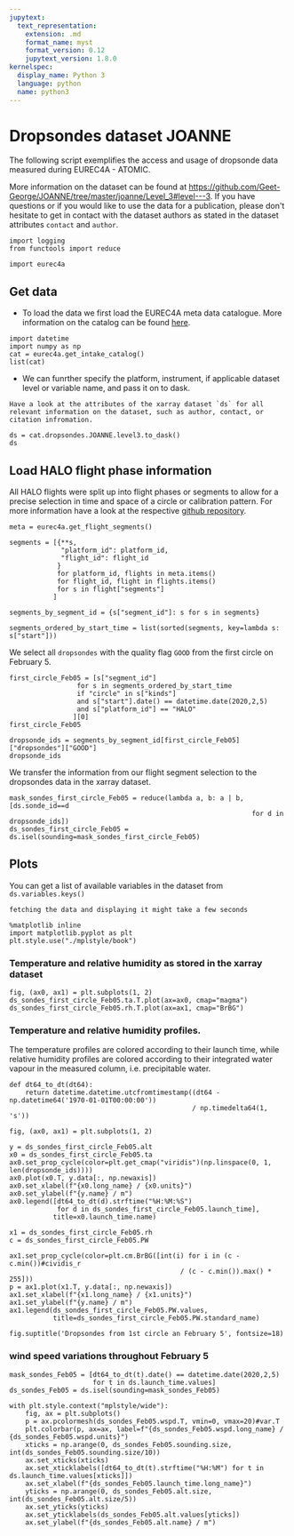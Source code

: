 ```yaml
---
jupytext:
  text_representation:
    extension: .md
    format_name: myst
    format_version: 0.12
    jupytext_version: 1.8.0
kernelspec:
  display_name: Python 3
  language: python
  name: python3
---
```


# Dropsondes dataset JOANNE

The following script exemplifies the access and usage of dropsonde data measured 
during EUREC4A - ATOMIC.  

More information on the dataset can be found at https://github.com/Geet-George/JOANNE/tree/master/joanne/Level_3#level---3.
If you have questions or if you would like to use the data for a publication, please don't hesitate to get in contact with the dataset authors as stated in the dataset attributes `contact` and `author`.

```{code-cell} ipython3
import logging
from functools import reduce

import eurec4a
```

## Get data
* To load the data we first load the EUREC4A meta data catalogue. More information on the catalog can be found [here](https://github.com/eurec4a/eurec4a-intake#eurec4a-intake-catalogue).

```{code-cell} ipython3
import datetime
import numpy as np
cat = eurec4a.get_intake_catalog()
list(cat)
```

* We can funrther specify the platform, instrument, if applicable dataset level or variable name, and pass it on to dask.

```{note}
Have a look at the attributes of the xarray dataset `ds` for all relevant information on the dataset, such as author, contact, or citation infromation.
```

```{code-cell} ipython3
ds = cat.dropsondes.JOANNE.level3.to_dask()
ds
```

## Load HALO flight phase information
All HALO flights were split up into flight phases or segments to allow for a precise selection in time and space of a circle or calibration pattern. For more information have a look at the respective [github repository](https://github.com/eurec4a/flight-phase-separation#segmentation-of-flights-during-eurec4a).

```{code-cell} ipython3
meta = eurec4a.get_flight_segments()
```

```{code-cell} ipython3
segments = [{**s,
             "platform_id": platform_id,
             "flight_id": flight_id
            }
            for platform_id, flights in meta.items()
            for flight_id, flight in flights.items()
            for s in flight["segments"]
           ]
```

```{code-cell} ipython3
segments_by_segment_id = {s["segment_id"]: s for s in segments}
```

```{code-cell} ipython3
segments_ordered_by_start_time = list(sorted(segments, key=lambda s: s["start"]))
```

We select all `dropsondes` with the quality flag `GOOD` from the first circle on February 5.

```{code-cell} ipython3
first_circle_Feb05 = [s["segment_id"]
                 for s in segments_ordered_by_start_time
                 if "circle" in s["kinds"]
                 and s["start"].date() == datetime.date(2020,2,5)
                 and s["platform_id"] == "HALO"
                ][0]
first_circle_Feb05
```

```{code-cell} ipython3
dropsonde_ids = segments_by_segment_id[first_circle_Feb05]["dropsondes"]["GOOD"]
dropsonde_ids
```

We transfer the information from our flight segment selection to the dropsondes data in the xarray dataset.

```{code-cell} ipython3
mask_sondes_first_circle_Feb05 = reduce(lambda a, b: a | b, [ds.sonde_id==d
                                                             for d in dropsonde_ids])
ds_sondes_first_circle_Feb05 = ds.isel(sounding=mask_sondes_first_circle_Feb05)
```

## Plots
You can get a list of available variables in the dataset from `ds.variables.keys()`  

```{note}
fetching the data and displaying it might take a few seconds
```

```{code-cell} ipython3
%matplotlib inline
import matplotlib.pyplot as plt
plt.style.use("./mplstyle/book")
```

### Temperature and relative humidity as stored in the xarray dataset

```{code-cell} ipython3
fig, (ax0, ax1) = plt.subplots(1, 2)
ds_sondes_first_circle_Feb05.ta.T.plot(ax=ax0, cmap="magma")
ds_sondes_first_circle_Feb05.rh.T.plot(ax=ax1, cmap="BrBG")
```

### Temperature and relative humidity profiles.
The temperature profiles are colored according to their launch time, while relative humidity profiles are colored according to their integrated water vapour in the measured column, i.e. precipitable water.

```{code-cell} ipython3
def dt64_to_dt(dt64):
    return datetime.datetime.utcfromtimestamp((dt64 - np.datetime64('1970-01-01T00:00:00'))
                                              / np.timedelta64(1, 's'))
```

```{code-cell} ipython3
fig, (ax0, ax1) = plt.subplots(1, 2)

y = ds_sondes_first_circle_Feb05.alt
x0 = ds_sondes_first_circle_Feb05.ta
ax0.set_prop_cycle(color=plt.get_cmap("viridis")(np.linspace(0, 1, len(dropsonde_ids))))
ax0.plot(x0.T, y.data[:, np.newaxis])
ax0.set_xlabel(f"{x0.long_name} / {x0.units}")
ax0.set_ylabel(f"{y.name} / m")
ax0.legend([dt64_to_dt(d).strftime("%H:%M:%S")
            for d in ds_sondes_first_circle_Feb05.launch_time],
           title=x0.launch_time.name)

x1 = ds_sondes_first_circle_Feb05.rh
c = ds_sondes_first_circle_Feb05.PW

ax1.set_prop_cycle(color=plt.cm.BrBG([int(i) for i in (c - c.min())#cividis_r
                                           / (c - c.min()).max() * 255]))
p = ax1.plot(x1.T, y.data[:, np.newaxis])
ax1.set_xlabel(f"{x1.long_name} / {x1.units}")
ax1.set_ylabel(f"{y.name} / m")
ax1.legend(ds_sondes_first_circle_Feb05.PW.values,
           title=ds_sondes_first_circle_Feb05.PW.standard_name)

fig.suptitle('Dropsondes from 1st circle an February 5', fontsize=18)
```

### wind speed variations throughout February 5

```{code-cell} ipython3
mask_sondes_Feb05 = [dt64_to_dt(t).date() == datetime.date(2020,2,5)
                     for t in ds.launch_time.values]
ds_sondes_Feb05 = ds.isel(sounding=mask_sondes_Feb05)
```

```{code-cell} ipython3
with plt.style.context("mplstyle/wide"):
    fig, ax = plt.subplots()
    p = ax.pcolormesh(ds_sondes_Feb05.wspd.T, vmin=0, vmax=20)#var.T
    plt.colorbar(p, ax=ax, label=f"{ds_sondes_Feb05.wspd.long_name} / {ds_sondes_Feb05.wspd.units}")
    xticks = np.arange(0, ds_sondes_Feb05.sounding.size, int(ds_sondes_Feb05.sounding.size/10))
    ax.set_xticks(xticks)
    ax.set_xticklabels([dt64_to_dt(t).strftime("%H:%M") for t in ds.launch_time.values[xticks]])
    ax.set_xlabel(f"{ds_sondes_Feb05.launch_time.long_name}")
    yticks = np.arange(0, ds_sondes_Feb05.alt.size, int(ds_sondes_Feb05.alt.size/5))
    ax.set_yticks(yticks)
    ax.set_yticklabels(ds_sondes_Feb05.alt.values[yticks])
    ax.set_ylabel(f"{ds_sondes_Feb05.alt.name} / m")
```
